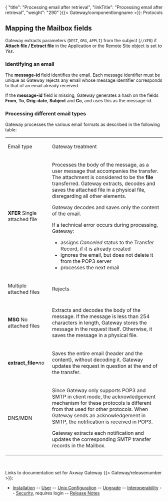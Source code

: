 {
    "title": "Processing email after retrieval",
    "linkTitle": "Processing email after retrieval",
    "weight": "290"
}{{< Gateway/componentlongname  >}}: Protocols

<span id="Mapping_and_mailbox_fields"></span>

## Mapping the Mailbox fields

Gateway extracts parameters (`DEST`, `ORG`, `APPLI`) from the subject (`//XFB`) if **Attach file / Extract file** in the Application or the Remote Site object is set to *Yes*.

<span id="Identifying_the_email"></span>

### Identifying an email

The **message-id** field identifies the email. Each message identifier must be unique as Gateway rejects any email whose message identifier corresponds to that of an email already received.

If the **message-id** field is missing, Gateway generates a hash on the fields **From**, **To**, **Orig-date**, **Subject** and **Cc**, and uses this as the message-id.

<span id="Processing_the_different_email_types"></span>

### Processing different email types

Gateway processes the various email formats as described in the following table:

<table>
         
         
         
   
   <tbody>
      <tr>
         <td><p>Email type</p>         </td>
         <td><p>Gateway treatment</p>         </td>
      </tr>
      <tr>
         <td><p><strong>XFER</strong> Single attached file</p>         </td>
         <td><p>Processes the body of the message, as a user message that accompanies the transfer. The attachment is considered to be the <strong>file</strong> transferred. Gateway extracts, decodes and saves the attached file in a physical file, disregarding all other elements.</p>
<p>Gateway decodes and saves only the content of the email.</p>
<p>If a technical error occurs during processing, Gateway:</p>
<ul>
<li>assigns <em>Canceled</em> status to the Transfer Record, if it is already created</li>
<li>ignores the email, but does not delete it from the POP3 server</li>
<li>processes the next email</li>
</ul>         </td>
      </tr>
      <tr>
         <td><p>Multiple attached files</p>         </td>
         <td><p>Rejects</p>         </td>
      </tr>
      <tr>
         <td><p><strong>MSG</strong> No attached files</p>         </td>
         <td><p>Extracts and decodes the body of the message. If the message is less than 254 characters in length, Gateway stores the message in the request itself. Otherwise, it saves the message in a physical file.</p>         </td>
      </tr>
      <tr>
         <td><p><strong>extract_file=</strong><em>no</em></p>         </td>
         <td><p>Saves the entire email (header and the content), without decoding it. Gateway updates the request in question at the end of the transfer.</p>         </td>
      </tr>
      <tr>
         <td><p>DNS/MDN</p>         </td>
         <td><p>Since Gateway only supports POP3 and SMTP in client mode, the acknowledgement mechanism for these protocols is different from that used for other protocols. When Gateway sends an acknowledgement in SMTP, the notification is received in POP3.</p>
<p>Gateway extracts each notification and updates the corresponding SMTP transfer records in the Mailbox.</p>         </td>
      </tr>
   </tbody>
</table>

 

Links to documentation set for Axway Gateway {{< Gateway/releasenumber  >}}:

-   [Installation](/bundle/Gateway_6173_InstallationGuide_allOS_en_HTML5/page/Content/start_page.htm) -- [User](/bundle/Gateway_6173_UsersGuide_allOS_en_HTML5/page/Content/start_page.htm) -- [Unix Configuration](/bundle/Gateway_6173_ConfigurationGuide_UNIX_en_HTML5/page/Content/start_page.htm) -- [Upgrade](/bundle/Gateway_6173_UpgradeGuide_allOS_en_HTML5/page/Content/start_page.htm) -- [Interoperability](/bundle/Gateway_6173_InteroperabilityGuide_allOS_en_HTML5/page/Content/start_page.htm) -- [Security](/bundle/Gateway_6173_SecurityGuide_allOS_en_HTML5/page/Content/start_page.htm), requires login -- [Release Notes](/bundle/Gateway_6173_ReleaseNotes_allOS_en_HTML5/page/Content/Gateway_ReleaseNotes_allOS_en.htm)
